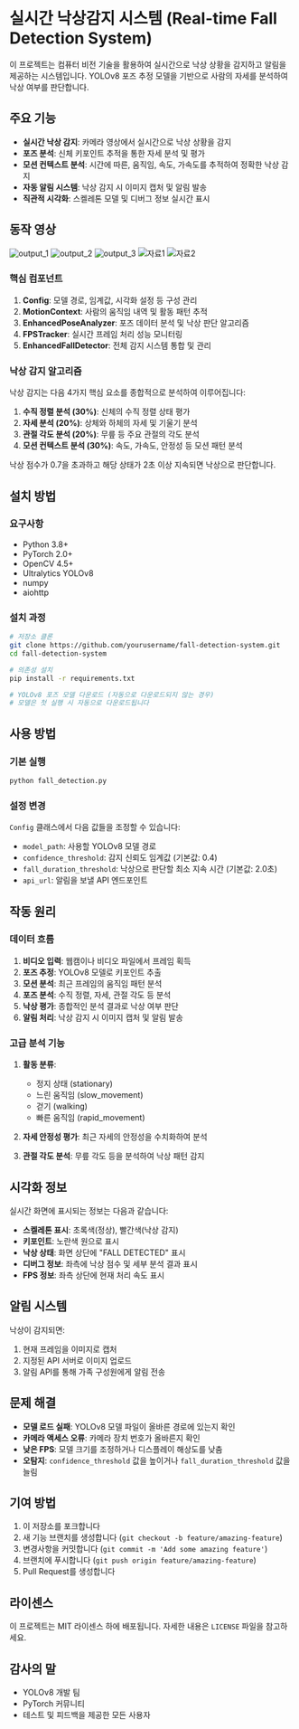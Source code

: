 # 실시간 낙상감지 시스템 (Real-time Fall Detection System)

이 프로젝트는 컴퓨터 비전 기술을 활용하여 실시간으로 낙상 상황을 감지하고 알림을 제공하는 시스템입니다. YOLOv8 포즈 추정 모델을 기반으로 사람의 자세를 분석하여 낙상 여부를 판단합니다.

## 주요 기능

- **실시간 낙상 감지**: 카메라 영상에서 실시간으로 낙상 상황을 감지
- **포즈 분석**: 신체 키포인트 추적을 통한 자세 분석 및 평가
- **모션 컨텍스트 분석**: 시간에 따른, 움직임, 속도, 가속도를 추적하여 정확한 낙상 감지
- **자동 알림 시스템**: 낙상 감지 시 이미지 캡처 및 알림 발송
- **직관적 시각화**: 스켈레톤 모델 및 디버그 정보 실시간 표시

## 동작 영상
![output_1](https://github.com/user-attachments/assets/7b175c4c-a555-437c-b70c-4599425d41df)
![output_2](https://github.com/user-attachments/assets/e9c610af-9645-418d-b2b5-1b0a1cbda16b)
![output_3](https://github.com/user-attachments/assets/8c883082-f862-4a24-89b9-409612c16744)
![자료1](https://github.com/user-attachments/assets/2ed5befd-9527-48e7-8831-a5a8379f260e)
![자료2](https://github.com/user-attachments/assets/23dc8577-f034-4d99-893a-3b93f4610431)

### 핵심 컴포넌트

1. **Config**: 모델 경로, 임계값, 시각화 설정 등 구성 관리
2. **MotionContext**: 사람의 움직임 내역 및 활동 패턴 추적
3. **EnhancedPoseAnalyzer**: 포즈 데이터 분석 및 낙상 판단 알고리즘
4. **FPSTracker**: 실시간 프레임 처리 성능 모니터링
5. **EnhancedFallDetector**: 전체 감지 시스템 통합 및 관리

### 낙상 감지 알고리즘

낙상 감지는 다음 4가지 핵심 요소를 종합적으로 분석하여 이루어집니다:

1. **수직 정렬 분석 (30%)**: 신체의 수직 정렬 상태 평가
2. **자세 분석 (20%)**: 상체와 하체의 자세 및 기울기 분석
3. **관절 각도 분석 (20%)**: 무릎 등 주요 관절의 각도 분석
4. **모션 컨텍스트 분석 (30%)**: 속도, 가속도, 안정성 등 모션 패턴 분석

낙상 점수가 0.7을 초과하고 해당 상태가 2초 이상 지속되면 낙상으로 판단합니다.

## 설치 방법

### 요구사항

- Python 3.8+
- PyTorch 2.0+
- OpenCV 4.5+
- Ultralytics YOLOv8
- numpy
- aiohttp

### 설치 과정

```bash
# 저장소 클론
git clone https://github.com/yourusername/fall-detection-system.git
cd fall-detection-system

# 의존성 설치
pip install -r requirements.txt

# YOLOv8 포즈 모델 다운로드 (자동으로 다운로드되지 않는 경우)
# 모델은 첫 실행 시 자동으로 다운로드됩니다
```

## 사용 방법

### 기본 실행

```bash
python fall_detection.py
```

### 설정 변경

`Config` 클래스에서 다음 값들을 조정할 수 있습니다:

- `model_path`: 사용할 YOLOv8 모델 경로
- `confidence_threshold`: 감지 신뢰도 임계값 (기본값: 0.4)
- `fall_duration_threshold`: 낙상으로 판단할 최소 지속 시간 (기본값: 2.0초)
- `api_url`: 알림을 보낼 API 엔드포인트

## 작동 원리

### 데이터 흐름

1. **비디오 입력**: 웹캠이나 비디오 파일에서 프레임 획득
2. **포즈 추정**: YOLOv8 모델로 키포인트 추출
3. **모션 분석**: 최근 프레임의 움직임 패턴 분석
4. **포즈 분석**: 수직 정렬, 자세, 관절 각도 등 분석
5. **낙상 평가**: 종합적인 분석 결과로 낙상 여부 판단
6. **알림 처리**: 낙상 감지 시 이미지 캡처 및 알림 발송

### 고급 분석 기능

1. **활동 분류**:
   - 정지 상태 (stationary)
   - 느린 움직임 (slow_movement)
   - 걷기 (walking)
   - 빠른 움직임 (rapid_movement)

2. **자세 안정성 평가**: 최근 자세의 안정성을 수치화하여 분석

3. **관절 각도 분석**: 무릎 각도 등을 분석하여 낙상 패턴 감지

## 시각화 정보

실시간 화면에 표시되는 정보는 다음과 같습니다:

- **스켈레톤 표시**: 초록색(정상), 빨간색(낙상 감지)
- **키포인트**: 노란색 원으로 표시
- **낙상 상태**: 화면 상단에 "FALL DETECTED" 표시
- **디버그 정보**: 좌측에 낙상 점수 및 세부 분석 결과 표시
- **FPS 정보**: 좌측 상단에 현재 처리 속도 표시

## 알림 시스템

낙상이 감지되면:

1. 현재 프레임을 이미지로 캡처
2. 지정된 API 서버로 이미지 업로드
3. 알림 API를 통해 가족 구성원에게 알림 전송

## 문제 해결

- **모델 로드 실패**: YOLOv8 모델 파일이 올바른 경로에 있는지 확인
- **카메라 액세스 오류**: 카메라 장치 번호가 올바른지 확인
- **낮은 FPS**: 모델 크기를 조정하거나 디스플레이 해상도를 낮춤
- **오탐지**: `confidence_threshold` 값을 높이거나 `fall_duration_threshold` 값을 늘림

## 기여 방법

1. 이 저장소를 포크합니다
2. 새 기능 브랜치를 생성합니다 (`git checkout -b feature/amazing-feature`)
3. 변경사항을 커밋합니다 (`git commit -m 'Add some amazing feature'`)
4. 브랜치에 푸시합니다 (`git push origin feature/amazing-feature`)
5. Pull Request를 생성합니다

## 라이센스

이 프로젝트는 MIT 라이센스 하에 배포됩니다. 자세한 내용은 `LICENSE` 파일을 참고하세요.

## 감사의 말

- YOLOv8 개발 팀
- PyTorch 커뮤니티
- 테스트 및 피드백을 제공한 모든 사용자
